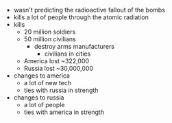- wasn't predicting the radioactive fallout of the bombs
- kills a lot of people through the atomic radiation
- kills
	- 20 million soldiers
	- 50 million civilians
		- destroy arms manufacturers
			- civilians in cities
	- America lost ~322,000
	- Russia lost ~30,000,000
- changes to america
	- a lot of new tech
	- ties with russia in strength
- changes to russia
	- a lot of people 
	- ties with america in strength